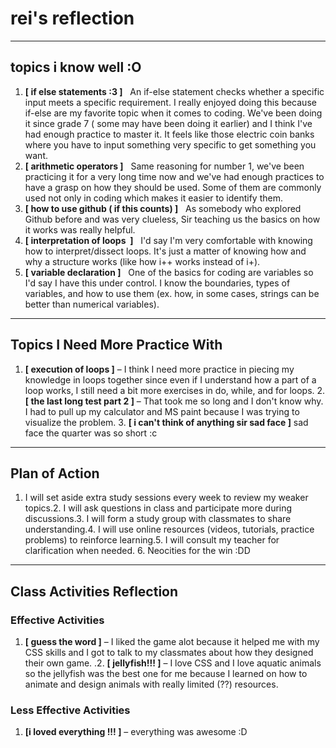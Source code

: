 # rei's reflection 

---
## topics i know well :O
1. **\[ if else statements :3 ]**   An if-else statement checks whether a specific input meets a specific requirement. I really enjoyed doing this because if-else are my favorite topic when it comes to coding. We've been doing it since grade 7 ( some may have been doing it earlier) and I think I've had enough practice to master it. It feels like those electric coin banks where you have to input something very specific to get something you want. 
2. **\[ arithmetic operators ]**   Same reasoning for number 1, we've been practicing it for a very long time now and we've had enough practices to have a grasp on how they should be used. Some of them are commonly used not only in coding which makes it easier to identify them. 
3. **\[ how to use github ( if this counts) ]**   As somebody who explored Github before and was very clueless, Sir teaching us the basics on how it works was really helpful. 
4. **\[ interpretation of loops  ]**   I'd say I'm very comfortable with knowing how to interpret/dissect loops. It's just a matter of knowing how and why a structure works (like how i++ works instead of i+). 
5. **\[ variable declaration ]**   One of the basics for coding are variables so I'd say I have this under control. I know the boundaries, types of variables, and how to use them (ex. how, in some cases, strings can be better than numerical variables). 
---
## Topics I Need More Practice With
1. **\[ execution of loops ]** – I think I need more practice in piecing my knowledge in loops together since even if I understand how a part of a loop works, I still need a bit more exercises in do, while, and for loops. 2. **\[ the last long test part 2 ]** – That took me so long and I don't know why. I had to pull up my calculator and MS paint because I was trying to visualize the problem. 3. **\[ i can't think of anything sir sad face ]** sad face the quarter was so short :c

---
## Plan of Action
1. I will set aside extra study sessions every week to review my weaker topics.2. I will ask questions in class and participate more during discussions.3. I will form a study group with classmates to share understanding.4. I will use online resources (videos, tutorials, practice problems) to reinforce learning.5. I will consult my teacher for clarification when needed. 6. Neocities for the win :DD
---
## Class Activities Reflection
### Effective Activities
1. **\[ guess the word ]** – I liked the game alot because it helped me with my CSS skills and I got to talk to my classmates about how they designed their own game. .2. **\[ jellyfish!!! ]** – I love CSS and I love aquatic animals so the jellyfish was the best one for me because I learned on how to animate and design animals with really limited (??) resources.
### Less Effective Activities
1. **\[i loved everything !!! ]** – everything was awesome :D